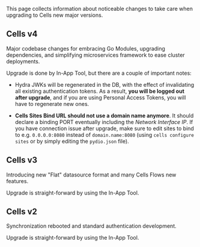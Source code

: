 This page collects information about noticeable changes to take care when upgrading to Cells new major versions.

## Cells v4

Major codebase changes for embracing Go Modules, upgrading dependencies, and simplifying microservices framework to ease cluster deployments.

Upgrade is done by In-App Tool, but there are a couple of important notes:

 - Hydra JWKs will be regenerated in the DB, with the effect of invalidating all existing authentication tokens. As a result, **you will be logged out after upgrade**, and if you are using Personal Access Tokens, you will have to regenerate new ones.  
 

 - **Cells Sites Bind URL should not use a domain name anymore**. It should declare a binding PORT eventually including the _Network Interface IP_. If you have connection issue after upgrade, make sure to edit sites to bind to e.g. `0.0.0.0:8080` instead of `domain.name:8080` (using `cells configure sites` or by simply editing the `pydio.json` file).

## Cells v3

Introducing new "Flat" datasource format and many Cells Flows new features.

Upgrade is straight-forward by using the In-App Tool.

## Cells v2

Synchronization rebooted and standard authentication development.

Upgrade is straight-forward by using the In-App Tool.